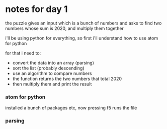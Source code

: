 # notes for day 1

the puzzle gives an input which is a bunch of numbers and asks to find two numbers whose sum is 2020, and multiply them together

i'll be using python for everything, so first i'll understand how to use atom for python

for that i need to:  
* convert the data into an array (parsing)
* sort the list (probably descending)
* use an algorithm to compare numbers
* the function returns the two numbers that total 2020
* then multiply them and print the result

### atom for python

installed a bunch of packages etc, now pressing f5 runs the file


### parsing
